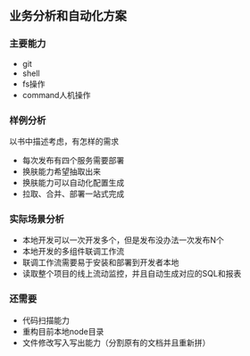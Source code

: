 ## 业务分析和自动化方案

### 主要能力
- git
- shell
- fs操作
- command人机操作

### 样例分析
以书中描述考虑，有怎样的需求
- 每次发布有四个服务需要部署
- 换肤能力希望抽取出来
- 换肤能力可以自动化配置生成
- 拉取、合并、部署一站式完成


### 实际场景分析
- 本地开发可以一次开发多个，但是发布没办法一次发布N个
- 本地开发的多组件联调工作流
- 联调工作流需要易于安装和部署到开发者本地
- 读取整个项目的线上流动监控，并且自动生成对应的SQL和报表

### 还需要
- 代码扫描能力
- 重构目前本地node目录
- 文件修改写入写出能力（分割原有的文档并且重新拼）
